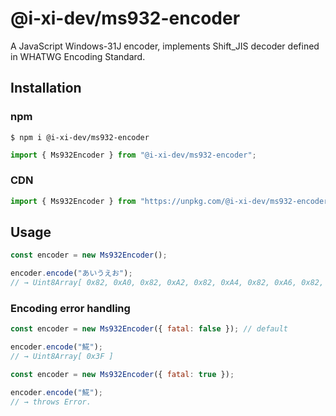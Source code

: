 # @i-xi-dev/ms932-encoder

A JavaScript Windows-31J encoder, implements Shift_JIS decoder defined in WHATWG Encoding Standard.


## Installation

### npm

```console
$ npm i @i-xi-dev/ms932-encoder
```

```javascript
import { Ms932Encoder } from "@i-xi-dev/ms932-encoder";
```

### CDN

```javascript
import { Ms932Encoder } from "https://unpkg.com/@i-xi-dev/ms932-encoder";
```


## Usage
```javascript
const encoder = new Ms932Encoder();

encoder.encode("あいうえお");
// → Uint8Array[ 0x82, 0xA0, 0x82, 0xA2, 0x82, 0xA4, 0x82, 0xA6, 0x82, 0xA8 ]
```

### Encoding error handling
```javascript
const encoder = new Ms932Encoder({ fatal: false }); // default

encoder.encode("𩸽");
// → Uint8Array[ 0x3F ]
```

```javascript
const encoder = new Ms932Encoder({ fatal: true });

encoder.encode("𩸽");
// → throws Error.
```

